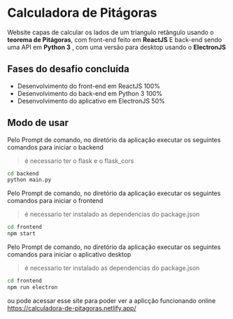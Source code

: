 # Calculadora de Pitágoras

Website capas de calcular os lados de um triangulo retângulo usando o **teorema de Pitágoras**, com front-end feito em **ReactJS** E back-end sendo uma API em **Python 3** , com uma versão para desktop usando o **ElectronJS**



## Fases do desafio concluída 

- Desenvolvimento do front-end em ReactJS       100%
- Desenvolvimento do back-end em Python 3       100%
- Desenvolvimento do aplicativo em ElectronJS   50%

## Modo de usar

Pelo Prompt de comando, no diretório da aplicação executar os seguintes comandos para iniciar o backend
>é necessario ter o flask e o flask_cors
```cmd
cd backend
python main.py
```
Pelo Prompt de comando, no diretório da aplicação executar os seguintes comandos para iniciar o frontend
>é necessario ter instalado as dependencias do package.json
```cmd
cd frontend
npm start
```

Pelo Prompt de comando, no diretório da aplicação executar os seguintes comandos para iniciar o aplicativo desktop
>é necessario ter instalado as dependencias do package.json
```cmd
cd frontend
npm run electron
```

ou pode acessar esse site para poder ver a aplicção funcionando online
https://calculadora-de-pitagoras.netlify.app/
